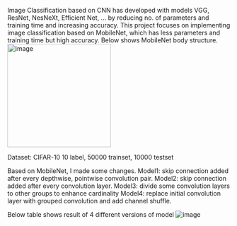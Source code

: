 Image Classification based on CNN has developed with models VGG, ResNet, NesNeXt, Efficient Net, ... by reducing no. of parameters and training time and increasing accuracy. 
This project focuses on implementing image classification based on MobileNet, which has less parameters and training time but high accuracy. 
Below shows MobileNet body structure.
<img width="234" alt="image" src="https://github.com/user-attachments/assets/6f92a7b6-c911-47c3-9545-99cde762c77b" />

Dataset: CIFAR-10
10 label, 50000 trainset, 10000 testset

Based on MobileNet, I made some changes.
Model1: skip connection added after every depthwise, pointwise convolution pair.
Model2: skip connection added after every convolution layer. 
Model3: divide some convolution layers to other groups to enhance cardinality
Model4: replace initial convolution layer with grouped convolution and add channel shuffle.

Below table shows result of 4 different versions of model
![image](https://github.com/user-attachments/assets/98820d85-c3f3-4457-801b-d6607f56ed4d)
